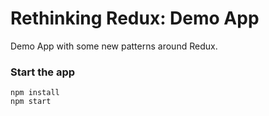 # Rethinking Redux: Demo App

Demo App with some new patterns around Redux.

### Start the app

```
npm install
npm start
```
